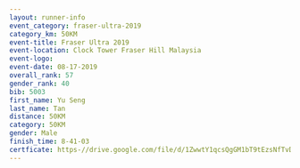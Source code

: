 ```yaml
---
layout: runner-info 
event_category: fraser-ultra-2019 
category_km: 50KM 
event-title: Fraser Ultra 2019 
event-location: Clock Tower Fraser Hill Malaysia 
event-logo: 
event-date: 08-17-2019 
overall_rank: 57
gender_rank: 40
bib: 5003
first_name: Yu Seng
last_name: Tan
distance: 50KM
category: 50KM
gender: Male
finish_time: 8-41-03
certficate: https-//drive.google.com/file/d/1ZwwtY1qcsQgGM1bT9tEzsNfTvDfjrSaY/view?usp=sharing
---
```

